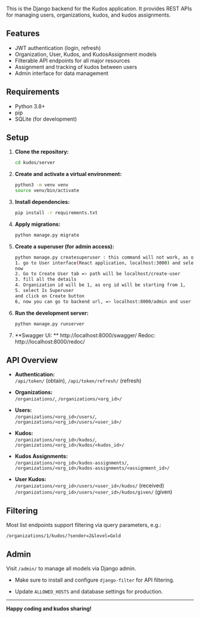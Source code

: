 
This is the Django backend for the Kudos application. It provides REST APIs for managing users, organizations, kudos, and kudos assignments.

## Features

- JWT authentication (login, refresh)
- Organization, User, Kudos, and KudosAssignment models
- Filterable API endpoints for all major resources
- Assignment and tracking of kudos between users
- Admin interface for data management

## Requirements

- Python 3.8+
- pip
- SQLite (for development)

## Setup

1. **Clone the repository:**
    ```sh
    cd kudos/server
    ```

2. **Create and activate a virtual environment:**
    ```sh
    python3 -m venv venv
    source venv/bin/activate
    ```

3. **Install dependencies:**
    ```sh
    pip install -r requirements.txt
    ```


4. **Apply migrations:**
    ```sh
    python manage.py migrate
    ```

5. **Create a superuser (for admin access):**
    ```sh
    python manage.py createsuperuser : this command will not work, as organization is mandatory to create a user, so plase below steps to create super user.
    1. go to User interface(React application, localhost:3000) and select Create Org tab ==> localhost:3000/create-org and create org.
    now  
    2. Go to Create User tab => path will be localhost/create-user
    3. fill all the details
    4. Organization id will be 1, as org id will be starting from 1,
    5. select Is Superuser 
    and click on Create button
    6, now you can go to backend url, => localhost:8000/admin and user username and password login to admin console.
    ```

6. **Run the development server:**
    ```sh
    python manage.py runserver
    ```
7. **Swagger UI: **
    http://localhost:8000/swagger/
    Redoc: http://localhost:8000/redoc/

## API Overview

- **Authentication:**  
  `/api/token/` (obtain), `/api/token/refresh/` (refresh)

- **Organizations:**  
  `/organizations/`, `/organizations/<org_id>/`

- **Users:**  
  `/organizations/<org_id>/users/`, `/organizations/<org_id>/users/<user_id>/`

- **Kudos:**  
  `/organizations/<org_id>/kudos/`, `/organizations/<org_id>/kudos/<kudos_id>/`

- **Kudos Assignments:**  
  `/organizations/<org_id>/kudos-assignments/`, `/organizations/<org_id>/kudos-assignments/<assignment_id>/`

- **User Kudos:**  
  `/organizations/<org_id>/users/<user_id>/kudos/` (received)  
  `/organizations/<org_id>/users/<user_id>/kudos/given/` (given)

## Filtering

Most list endpoints support filtering via query parameters, e.g.:
```
/organizations/1/kudos/?sender=2&level=Gold
```

## Admin

Visit `/admin/` to manage all models via Django admin.

- Make sure to install and configure `django-filter` for API filtering.


- Update `ALLOWED_HOSTS` and database settings for production.

---

**Happy coding and kudos sharing!**
